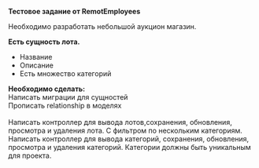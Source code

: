 <b>Тестовое задание от RemotEmployees</b>

Необходимо разработать небольшой аукцион магазин. 

<b>Есть сущность лота.</b><br>
- Название
- Описание
- Есть множество категорий 

<b>Необходимо сделать:</b><br>
Написать миграции для сущностей<br>
Прописать relationship в моделях<br>
<br>
Написать контроллер для вывода лотов,сохранения, обновления, просмотра и удаления лота. С фильтром по нескольким  категориям.
Написать контроллер для вывода категорий, сохранения, обновления, просмотра и удаления категорий. Категории должны быть уникальным для проекта.
